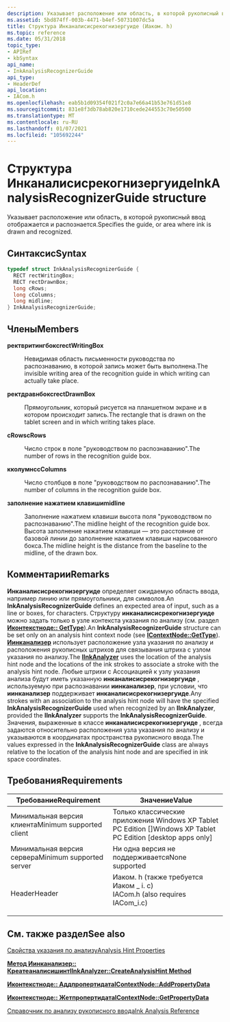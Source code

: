 ```yaml
---
description: Указывает расположение или область, в которой рукописный ввод отображается и распознается.
ms.assetid: 5bd874ff-003b-4471-b4ef-50731007dc5a
title: Структура Инканалисисрекогнизергуиде (Иаком. h)
ms.topic: reference
ms.date: 05/31/2018
topic_type:
- APIRef
- kbSyntax
api_name:
- InkAnalysisRecognizerGuide
api_type:
- HeaderDef
api_location:
- IACom.h
ms.openlocfilehash: eab5b1d09354f021f2c0a7e66a41b53e761d51e8
ms.sourcegitcommit: 831e8f3db78ab820e1710cede244553c70e50500
ms.translationtype: MT
ms.contentlocale: ru-RU
ms.lasthandoff: 01/07/2021
ms.locfileid: "105692244"
---
```

# <a name="inkanalysisrecognizerguide-structure"></a><span data-ttu-id="843b4-103">Структура Инканалисисрекогнизергуиде</span><span class="sxs-lookup"><span data-stu-id="843b4-103">InkAnalysisRecognizerGuide structure</span></span>

<span data-ttu-id="843b4-104">Указывает расположение или область, в которой рукописный ввод отображается и распознается.</span><span class="sxs-lookup"><span data-stu-id="843b4-104">Specifies the guide, or area where ink is drawn and recognized.</span></span>

## <a name="syntax"></a><span data-ttu-id="843b4-105">Синтаксис</span><span class="sxs-lookup"><span data-stu-id="843b4-105">Syntax</span></span>


```C++
typedef struct InkAnalysisRecognizerGuide {
  RECT rectWritingBox;
  RECT rectDrawnBox;
  long cRows;
  long cColumns;
  long midline;
} InkAnalysisRecognizerGuide;
```



## <a name="members"></a><span data-ttu-id="843b4-106">Члены</span><span class="sxs-lookup"><span data-stu-id="843b4-106">Members</span></span>

<dl> <dt>

<span data-ttu-id="843b4-107">**ректвритингбокс**</span><span class="sxs-lookup"><span data-stu-id="843b4-107">**rectWritingBox**</span></span>
</dt> <dd>

<span data-ttu-id="843b4-108">Невидимая область письменности руководства по распознаванию, в которой запись может быть выполнена.</span><span class="sxs-lookup"><span data-stu-id="843b4-108">The invisible writing area of the recognition guide in which writing can actually take place.</span></span>

</dd> <dt>

<span data-ttu-id="843b4-109">**ректдравнбокс**</span><span class="sxs-lookup"><span data-stu-id="843b4-109">**rectDrawnBox**</span></span>
</dt> <dd>

<span data-ttu-id="843b4-110">Прямоугольник, который рисуется на планшетном экране и в котором происходит запись.</span><span class="sxs-lookup"><span data-stu-id="843b4-110">The rectangle that is drawn on the tablet screen and in which writing takes place.</span></span>

</dd> <dt>

<span data-ttu-id="843b4-111">**cRows**</span><span class="sxs-lookup"><span data-stu-id="843b4-111">**cRows**</span></span>
</dt> <dd>

<span data-ttu-id="843b4-112">Число строк в поле "руководством по распознаванию".</span><span class="sxs-lookup"><span data-stu-id="843b4-112">The number of rows in the recognition guide box.</span></span>

</dd> <dt>

<span data-ttu-id="843b4-113">**кколумнс**</span><span class="sxs-lookup"><span data-stu-id="843b4-113">**cColumns**</span></span>
</dt> <dd>

<span data-ttu-id="843b4-114">Число столбцов в поле "руководством по распознаванию".</span><span class="sxs-lookup"><span data-stu-id="843b4-114">The number of columns in the recognition guide box.</span></span>

</dd> <dt>

<span data-ttu-id="843b4-115">**заполнение нажатием клавиши**</span><span class="sxs-lookup"><span data-stu-id="843b4-115">**midline**</span></span>
</dt> <dd>

<span data-ttu-id="843b4-116">Заполнение нажатием клавиши высота поля "руководством по распознаванию".</span><span class="sxs-lookup"><span data-stu-id="843b4-116">The midline height of the recognition guide box.</span></span> <span data-ttu-id="843b4-117">Высота заполнение нажатием клавиши — это расстояние от базовой линии до заполнение нажатием клавиши нарисованного бокса.</span><span class="sxs-lookup"><span data-stu-id="843b4-117">The midline height is the distance from the baseline to the midline, of the drawn box.</span></span>

</dd> </dl>

## <a name="remarks"></a><span data-ttu-id="843b4-118">Комментарии</span><span class="sxs-lookup"><span data-stu-id="843b4-118">Remarks</span></span>

<span data-ttu-id="843b4-119">**Инканалисисрекогнизергуиде** определяет ожидаемую область ввода, например линию или прямоугольники, для символов.</span><span class="sxs-lookup"><span data-stu-id="843b4-119">An **InkAnalysisRecognizerGuide** defines an expected area of input, such as a line or boxes, for characters.</span></span> <span data-ttu-id="843b4-120">Структуру **инканалисисрекогнизергуиде** можно задать только в узле контекста указания по анализу (см. раздел [**Иконтекстноде:: GetType**](icontextnode-gettype.md)).</span><span class="sxs-lookup"><span data-stu-id="843b4-120">An **InkAnalysisRecognizerGuide** structure can be set only on an analysis hint context node (see [**IContextNode::GetType**](icontextnode-gettype.md)).</span></span> <span data-ttu-id="843b4-121">[**Иинканализер**](iinkanalyzer.md) использует расположение узла указания по анализу и расположения рукописных штрихов для связывания штриха с узлом указания по анализу.</span><span class="sxs-lookup"><span data-stu-id="843b4-121">The [**IInkAnalyzer**](iinkanalyzer.md) uses the location of the analysis hint node and the locations of the ink strokes to associate a stroke with the analysis hint node.</span></span> <span data-ttu-id="843b4-122">Любые штрихи с Ассоциацией к узлу указания анализа будут иметь указанную **инканалисисрекогнизергуиде** , используемую при распознавании **иинканализер**, при условии, что **иинканализер** поддерживает **инканалисисрекогнизергуиде**.</span><span class="sxs-lookup"><span data-stu-id="843b4-122">Any strokes with an association to the analysis hint node will have the specified **InkAnalysisRecognizerGuide** used when recognized by an **IInkAnalyzer**, provided the **IInkAnalyzer** supports the **InkAnalysisRecognizerGuide**.</span></span> <span data-ttu-id="843b4-123">Значения, выраженные в классе **инканалисисрекогнизергуиде** , всегда задаются относительно расположения узла указания по анализу и указываются в координатах пространства рукописного ввода.</span><span class="sxs-lookup"><span data-stu-id="843b4-123">The values expressed in the **InkAnalysisRecognizerGuide** class are always relative to the location of the analysis hint node and are specified in ink space coordinates.</span></span>

## <a name="requirements"></a><span data-ttu-id="843b4-124">Требования</span><span class="sxs-lookup"><span data-stu-id="843b4-124">Requirements</span></span>



| <span data-ttu-id="843b4-125">Требование</span><span class="sxs-lookup"><span data-stu-id="843b4-125">Requirement</span></span> | <span data-ttu-id="843b4-126">Значение</span><span class="sxs-lookup"><span data-stu-id="843b4-126">Value</span></span> |
|-------------------------------------|---------------------------------------------------------------------------------------------------------------|
| <span data-ttu-id="843b4-127">Минимальная версия клиента</span><span class="sxs-lookup"><span data-stu-id="843b4-127">Minimum supported client</span></span><br/> | <span data-ttu-id="843b4-128">Только классические приложения Windows XP Tablet PC Edition \[\]</span><span class="sxs-lookup"><span data-stu-id="843b4-128">Windows XP Tablet PC Edition \[desktop apps only\]</span></span><br/>                                                 |
| <span data-ttu-id="843b4-129">Минимальная версия сервера</span><span class="sxs-lookup"><span data-stu-id="843b4-129">Minimum supported server</span></span><br/> | <span data-ttu-id="843b4-130">Ни одна версия не поддерживается</span><span class="sxs-lookup"><span data-stu-id="843b4-130">None supported</span></span><br/>                                                                                     |
| <span data-ttu-id="843b4-131">Header</span><span class="sxs-lookup"><span data-stu-id="843b4-131">Header</span></span><br/>                   | <dl> <span data-ttu-id="843b4-132"><dt>Иаком. h (также требуется Иаком \_ i. c)</dt></span><span class="sxs-lookup"><span data-stu-id="843b4-132"><dt>IACom.h (also requires IACom\_i.c)</dt></span></span> </dl> |



## <a name="see-also"></a><span data-ttu-id="843b4-133">См. также раздел</span><span class="sxs-lookup"><span data-stu-id="843b4-133">See also</span></span>

<dl> <dt>

[<span data-ttu-id="843b4-134">Свойства указания по анализу</span><span class="sxs-lookup"><span data-stu-id="843b4-134">Analysis Hint Properties</span></span>](analysis-hint-properties.md)
</dt> <dt>

[<span data-ttu-id="843b4-135">**Метод Иинканализер:: Креатеаналисишинт**</span><span class="sxs-lookup"><span data-stu-id="843b4-135">**IInkAnalyzer::CreateAnalysisHint Method**</span></span>](iinkanalyzer-createanalysishint.md)
</dt> <dt>

[<span data-ttu-id="843b4-136">**Иконтекстноде:: Аддпропертидата**</span><span class="sxs-lookup"><span data-stu-id="843b4-136">**IContextNode::AddPropertyData**</span></span>](icontextnode-addpropertydata.md)
</dt> <dt>

[<span data-ttu-id="843b4-137">**Иконтекстноде:: Жетпропертидата**</span><span class="sxs-lookup"><span data-stu-id="843b4-137">**IContextNode::GetPropertyData**</span></span>](icontextnode-getpropertydata.md)
</dt> <dt>

[<span data-ttu-id="843b4-138">Справочник по анализу рукописного ввода</span><span class="sxs-lookup"><span data-stu-id="843b4-138">Ink Analysis Reference</span></span>](ink-analysis-reference.md)
</dt> </dl>

 

 




